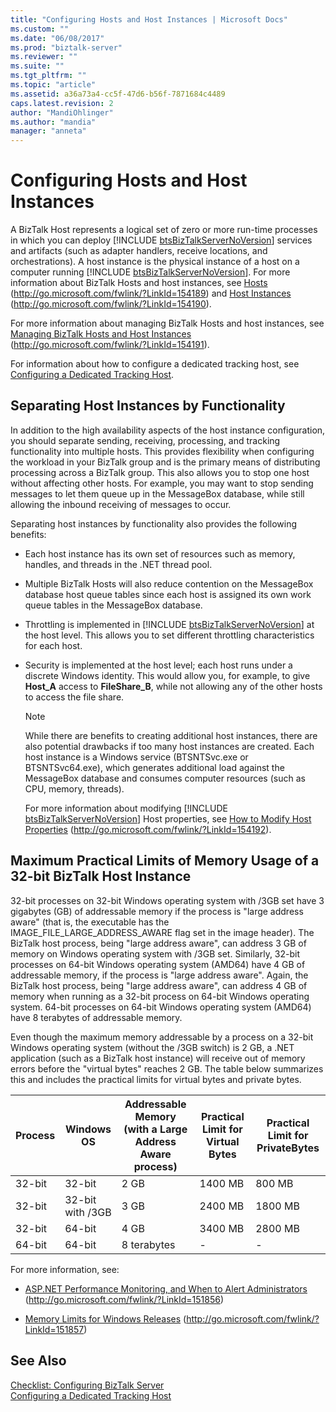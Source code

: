 ```yaml
---
title: "Configuring Hosts and Host Instances | Microsoft Docs"
ms.custom: ""
ms.date: "06/08/2017"
ms.prod: "biztalk-server"
ms.reviewer: ""
ms.suite: ""
ms.tgt_pltfrm: ""
ms.topic: "article"
ms.assetid: a36a73a4-cc5f-47d6-b56f-7871684c4489
caps.latest.revision: 2
author: "MandiOhlinger"
ms.author: "mandia"
manager: "anneta"
---
```

# Configuring Hosts and Host Instances
A BizTalk Host represents a logical set of zero or more run-time processes in which you can deploy [!INCLUDE [btsBizTalkServerNoVersion](../includes/btsbiztalkservernoversion-md.md)] services and artifacts (such as adapter handlers, receive locations, and orchestrations). A host instance is the physical instance of a host on a computer running [!INCLUDE [btsBizTalkServerNoVersion](../includes/btsbiztalkservernoversion-md.md)]. For more information about BizTalk Hosts and host instances, see [Hosts](http://go.microsoft.com/fwlink/?LinkId=154189) (<http://go.microsoft.com/fwlink/?LinkId=154189>) and [Host Instances](http://go.microsoft.com/fwlink/?LinkId=154190) (<http://go.microsoft.com/fwlink/?LinkId=154190>).  
  
 For more information about managing BizTalk Hosts and host instances, see [Managing BizTalk Hosts and Host Instances](http://go.microsoft.com/fwlink/?LinkId=154191) (http://go.microsoft.com/fwlink/?LinkId=154191).  
  
 For information about how to configure a dedicated tracking host, see [Configuring a Dedicated Tracking Host](../technical-guides/configuring-a-dedicated-tracking-host.md).  
  
## Separating Host Instances by Functionality  
 In addition to the high availability aspects of the host instance configuration, you should separate sending, receiving, processing, and tracking functionality into multiple hosts. This provides flexibility when configuring the workload in your BizTalk group and is the primary means of distributing processing across a BizTalk group. This also allows you to stop one host without affecting other hosts. For example, you may want to stop sending messages to let them queue up in the MessageBox database, while still allowing the inbound receiving of messages to occur.  
  
 Separating host instances by functionality also provides the following benefits:  
  
- Each host instance has its own set of resources such as memory, handles, and threads in the .NET thread pool.  
  
- Multiple BizTalk Hosts will also reduce contention on the MessageBox database host queue tables since each host is assigned its own work queue tables in the MessageBox database.  
  
- Throttling is implemented in [!INCLUDE [btsBizTalkServerNoVersion](../includes/btsbiztalkservernoversion-md.md)] at the host level. This allows you to set different throttling characteristics for each host.  
  
- Security is implemented at the host level; each host runs under a discrete Windows identity. This would allow you, for example, to give **Host_A** access to **FileShare_B**, while not allowing any of the other hosts to access the file share.  
  
  > [!NOTE]  
  >  While there are benefits to creating additional host instances, there are also potential drawbacks if too many host instances are created. Each host instance is a Windows service (BTSNTSvc.exe or BTSNTSvc64.exe), which generates additional load against the MessageBox database and consumes computer resources (such as CPU, memory, threads).  
  
  For more information about modifying [!INCLUDE [btsBizTalkServerNoVersion](../includes/btsbiztalkservernoversion-md.md)] Host properties, see [How to Modify Host Properties](http://go.microsoft.com/fwlink/?LinkId=154192) (<http://go.microsoft.com/fwlink/?LinkId=154192>).  
  
##  <a name="BKMK_MemLimit"></a> Maximum Practical Limits of Memory Usage of a 32-bit BizTalk Host Instance  
 32-bit processes on 32-bit Windows operating system with /3GB set have 3 gigabytes (GB) of addressable memory if the process is "large address aware" (that is, the executable has the IMAGE_FILE_LARGE_ADDRESS_AWARE flag set in the image header).  The BizTalk host process, being "large address aware", can address 3 GB of memory on Windows operating system with /3GB set.  Similarly, 32-bit processes on 64-bit Windows operating system (AMD64) have 4 GB of addressable memory, if the process is "large address aware".  Again, the BizTalk host process, being "large address aware", can address 4 GB of memory when running as a 32-bit process on 64-bit Windows operating system. 64-bit processes on 64-bit Windows operating system (AMD64) have 8 terabytes of addressable memory.  
  
 Even though the maximum memory addressable by a process on a 32-bit Windows operating system (without the /3GB switch) is 2 GB, a .NET application (such as a BizTalk host instance) will receive out of memory errors before the "virtual bytes" reaches 2 GB. The table below summarizes this and includes the practical limits for virtual bytes and private bytes.  
  
|Process|Windows OS|Addressable Memory (with a Large Address Aware process)|Practical Limit for Virtual Bytes|Practical Limit for PrivateBytes|  
|-------------|----------------|---------------------------------------------------------------|---------------------------------------|--------------------------------------|  
|32-bit|32-bit|2 GB|1400 MB|800 MB|  
|32-bit|32-bit with /3GB|3 GB|2400 MB|1800 MB|  
|32-bit|64-bit|4 GB|3400 MB|2800 MB|  
|64-bit|64-bit|8 terabytes|-|-|  
  
 For more information, see:  
  
-   [ASP.NET Performance Monitoring, and When to Alert Administrators](http://go.microsoft.com/fwlink/?LinkId=151856) (http://go.microsoft.com/fwlink/?LinkId=151856)  
  
-   [Memory Limits for Windows Releases](http://go.microsoft.com/fwlink/?LinkId=151857) (http://go.microsoft.com/fwlink/?LinkId=151857)  
  
## See Also  
 [Checklist: Configuring BizTalk Server](../technical-guides/checklist-configuring-biztalk-server.md)   
 [Configuring a Dedicated Tracking Host](../technical-guides/configuring-a-dedicated-tracking-host.md)